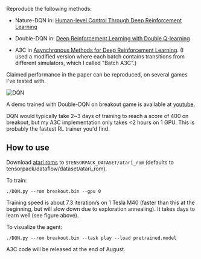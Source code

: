 Reproduce the following methods:

+ Nature-DQN in:
[Human-level Control Through Deep Reinforcement Learning](http://www.nature.com/nature/journal/v518/n7540/full/nature14236.html)

+ Double-DQN in:
[Deep Reinforcement Learning with Double Q-learning](http://arxiv.org/abs/1509.06461)

+ A3C in [Asynchronous Methods for Deep Reinforcement Learning](http://arxiv.org/abs/1602.01783). (I
used a modified version where each batch contains transitions from different simulators, which I called "Batch A3C".)

Claimed performance in the paper can be reproduced, on several games I've tested with.

![DQN](curve-breakout.png)

A demo trained with Double-DQN on breakout game is available at [youtube](https://youtu.be/o21mddZtE5Y).

DQN would typically take 2~3 days of training to reach a score of 400 on breakout, but my A3C implementation only takes <2 hours on 1 GPU.
This is probably the fastest RL trainer you'd find.

## How to use

Download [atari roms](https://github.com/openai/atari-py/tree/master/atari_py/atari_roms) to
`$TENSORPACK_DATASET/atari_rom` (defaults to tensorpack/dataflow/dataset/atari_rom).

To train:
```
./DQN.py --rom breakout.bin --gpu 0
```
Training speed is about 7.3 iteration/s on 1 Tesla M40
(faster than this at the beginning, but will slow down due to exploration annealing).
It takes days to learn well (see figure above).

To visualize the agent:
```
./DQN.py --rom breakout.bin --task play --load pretrained.model
```

A3C code will be released at the end of August.
